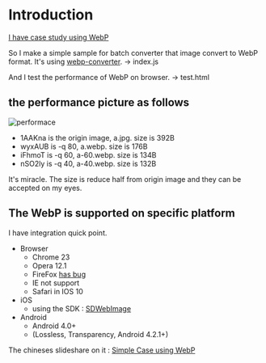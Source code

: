 # Introduction

[I have case study using WebP](https://www.slideshare.net/MacyKung/simple-case-using-webp)

So I make a simple sample for batch converter that image convert to WebP format.
It's using [webp-converter](https://github.com/scionoftech/webp-converter). -> index.js

And I test the performance of WebP on browser. -> test.html

## the performance picture as follows

![performace](https://goo.gl/xOkhRt)

- 1AAKna is the origin image, a.jpg. size is 392B
- wyxAUB is -q 80, a.webp. size is 176B
- iFhmoT is -q 60, a-60.webp. size is 134B
- nSO2ly is -q 40, a-40.webp. size is 132B

It's miracle. The size is reduce half from origin image and they can be accepted on my eyes.

## The WebP is supported on specific platform

I have integration quick point.

- Browser
    - Chrome 23
    - Opera 12.1
    - FireFox [has bug](https://bugzilla.mozilla.org/show_bug.cgi?id=856375)
    - IE  not support
    - Safari in IOS 10
- iOS
    - using the SDK : [SDWebImage](https://github.com/rs/SDWebImage)
- Android
    - Android 4.0+
    - (Lossless, Transparency, Android 4.2.1+) 

The chineses slideshare on it : [Simple Case using WebP](https://www.slideshare.net/MacyKung/simple-case-using-webp)
